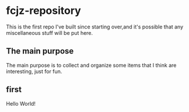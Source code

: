 # fcjz-repository
This is the first repo I've built since starting over,and it's possible that any miscellaneous stuff will be put here.
## The main purpose
The main purpose is to collect and organize some items that I think are interesting, just for fun.

## first

Hello World!
